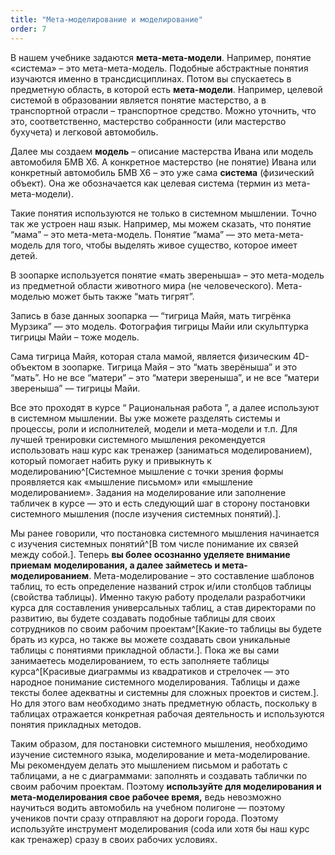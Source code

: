 ```yaml
---
title: "Мета-моделирование и моделирование"
order: 7
---
```




В нашем учебнике задаются **мета-мета-модели**. Например, понятие «система» – это мета-мета-модель. Подобные абстрактные понятия изучаются именно в трансдисциплинах. Потом вы спускаетесь в предметную область, в которой есть **мета-модели**. Например, целевой системой в образовании является понятие мастерство, а в транспортной отрасли – транспортное средство. Можно уточнить, что это, соответственно, мастерство собранности (или мастерство бухучета) и легковой автомобиль.

Далее мы создаем **модель** – описание мастерства Ивана или модель автомобиля БМВ Х6. А конкретное мастерство (не понятие) Ивана или конкретный автомобиль БМВ Х6 – это уже сама **система** (физический объект). Она же обозначается как целевая система (термин из мета-мета-модели).

Такие понятия используются не только в системном мышлении. Точно так же устроен наш язык. Например, мы можем сказать, что понятие “мама” – это мета-мета-модель. Понятие “мама” — это мета-мета-модель для того, чтобы выделять живое существо, которое имеет детей.

В зоопарке используется понятие «мать звереныша» – это мета-модель из предметной области животного мира (не человеческого). Мета-моделью может быть также “мать тигрят”.

Запись в базе данных зоопарка — “тигрица Майя, мать тигрёнка Мурзика” — это модель. Фотография тигрицы Майи или скульптурка тигрицы Майи – тоже модель.

Сама тигрица Майя, которая стала мамой, является физическим 4D-объектом в зоопарке. Тигрица Майя – это “мать зверёныша” и это “мать”. Но не все “матери” – это “матери звереныша”, и не все “матери звереныша” — тигрицы Майи.

Все это проходят в курсе “ Рациональная работа ”, а далее используют в системном мышлении. Вы уже можете разделять системы и процессы, роли и исполнителей, модели и мета-модели и т.п. Для лучшей тренировки системного мышления рекомендуется использовать наш курс как тренажер (заниматься моделированием), который помогает набить руку и привыкнуть к моделированию^[Системное мышление с точки зрения формы проявляется как «мышление письмом» или «мышление моделированием». Задания на моделирование или заполнение табличек в курсе — это и есть следующий шаг в сторону постановки системного мышления (после изучения системных понятий).].

Мы ранее говорили, что постановка системного мышления начинается с изучения системных понятий^[В том числе понимание их связей между собой.]. Теперь **вы более осознанно уделяете внимание** **приемам** **моделировани****я****, а далее займетесь и мета-моделированием**. Мета-моделирование – это составление шаблонов таблиц, то есть определение названий строк и/или столбцов таблицы (свойства таблицы). Именно такую работу проделали разработчики курса для составления универсальных таблиц, а став директорами по развитию, вы будете создавать подобные таблицы для своих сотрудников по своим рабочим проектам^[Какие-то таблицы вы будете брать из курса, но также вы можете создавать свои уникальные таблицы с понятиями прикладной области.]. Пока же вы сами занимаетесь моделированием, то есть заполняете таблицы курса^[Красивые диаграммы из квадратиков и стрелочек — это народное понимание системного моделирования. Таблицы и даже тексты более адекватны и системны для сложных проектов и систем.]. Но для этого вам необходимо знать предметную область, поскольку в таблицах отражается конкретная рабочая деятельность и используются понятия прикладных методов.

Таким образом, для постановки системного мышления, необходимо изучение системного языка, моделирование и мета-моделирование. Мы рекомендуем делать это мышлением письмом и работать с таблицами, а не с диаграммами: заполнять и создавать таблички по своим рабочим проектам. Поэтому **используйте для моделирования и мета-моделирования свое рабочее время,** ведь невозможно научиться водить автомобиль на учебном полигоне — поэтому учеников почти сразу отправляют на дороги города. Поэтому используйте инструмент моделирования (coda или хотя бы наш курс как тренажер) сразу в своих рабочих условиях.


